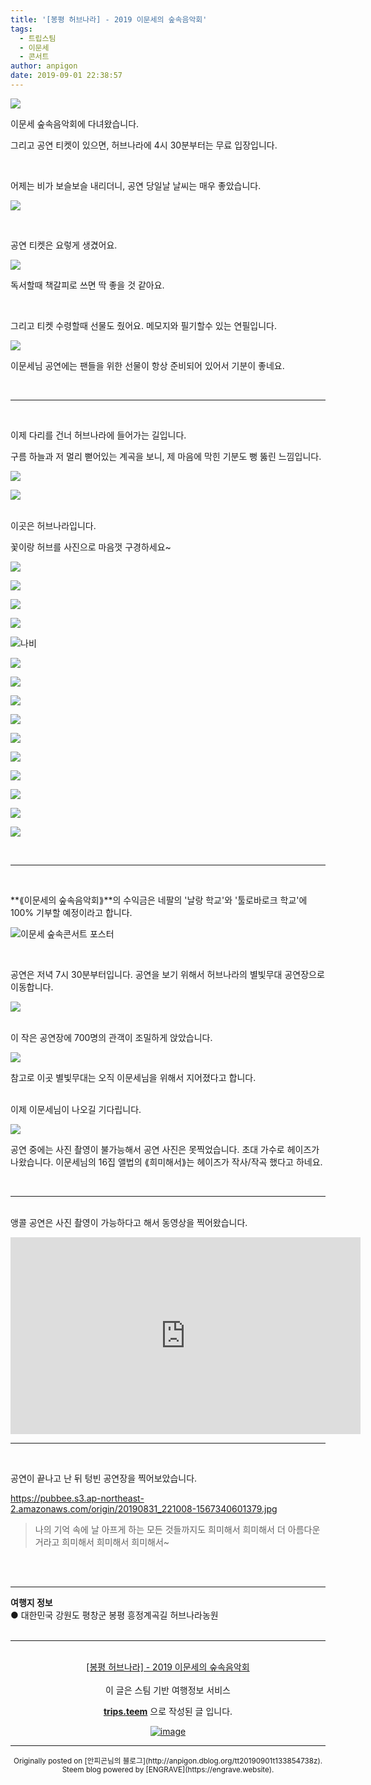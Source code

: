 ```yaml
---
title: '[봉평 허브나라] - 2019 이문세의 숲속음악회'
tags:
  - 트립스팀
  - 이문세
  - 콘서트
author: anpigon
date: 2019-09-01 22:38:57
---
```


![](https://pubbee.s3.ap-northeast-2.amazonaws.com/origin/20190831_150502-1567345129905.jpg)

이문세 숲속음악회에 다녀왔습니다. 

그리고 공연 티켓이 있으면, 허브나라에 4시 30분부터는 무료 입장입니다.

<br>

어제는 비가 보슬보슬 내리더니, 공연 당일날 날씨는 매우 좋았습니다. 

![](https://pubbee.s3.ap-northeast-2.amazonaws.com/origin/20190831_142258-1567340120362.jpg)

<br>

공연 티켓은 요렇게 생겼어요. 

![](https://pubbee.s3.ap-northeast-2.amazonaws.com/origin/20190831_164738-1567340144313.jpg)

독서할때 책갈피로 쓰면 딱 좋을 것 같아요.

<br>

그리고 티켓 수령할때 선물도 줬어요. 메모지와 필기할수 있는 연필입니다. 

![](https://pubbee.s3.ap-northeast-2.amazonaws.com/origin/20190831_164815-1567340154025.jpg)

이문세님 공연에는 팬들을 위한 선물이 항상 준비되어 있어서 기분이 좋네요.

<br>

***

<br>

이제 다리를 건너 허브나라에 들어가는 길입니다.

구름 하늘과 저 멀리 뻗어있는 계곡을 보니, 제 마음에 막힌 기분도 뻥 뚫린 느낌입니다.

![](https://pubbee.s3.ap-northeast-2.amazonaws.com/origin/20190831_165338-1567340184994.jpg)

![](https://pubbee.s3.ap-northeast-2.amazonaws.com/origin/20190831_165311-1567340167077.jpg)

<br>이곳은 허브나라입니다. 

꽃이랑 허브를 사진으로 마음껏 구경하세요~

![](https://pubbee.s3.ap-northeast-2.amazonaws.com/origin/20190831_165746-1567340206238.jpg)

![](https://pubbee.s3.ap-northeast-2.amazonaws.com/origin/20190831_165759-1567340213274.jpg)

![](https://pubbee.s3.ap-northeast-2.amazonaws.com/origin/20190831_170738-1567340221590.jpg)

![](https://pubbee.s3.ap-northeast-2.amazonaws.com/origin/20190831_172851-1567340425531.jpg)

![나비](https://pubbee.s3.ap-northeast-2.amazonaws.com/origin/20190831_183442-1567340494479.jpg)

![](https://pubbee.s3.ap-northeast-2.amazonaws.com/origin/20190831_171816-1567340251510.jpg)

![](https://pubbee.s3.ap-northeast-2.amazonaws.com/origin/20190831_171909-1567340266437.jpg)

![](https://pubbee.s3.ap-northeast-2.amazonaws.com/origin/20190831_171923-1567340277000.jpg)

![](https://pubbee.s3.ap-northeast-2.amazonaws.com/origin/20190831_172222-1567340367975.jpg)

![](https://pubbee.s3.ap-northeast-2.amazonaws.com/origin/20190831_172242-1567340375960.jpg)

![](https://pubbee.s3.ap-northeast-2.amazonaws.com/origin/20190831_172859-1567340396014.jpg)

![](https://pubbee.s3.ap-northeast-2.amazonaws.com/origin/20190831_172926-1567340443397.jpg)

![](https://pubbee.s3.ap-northeast-2.amazonaws.com/origin/20190831_172940-1567340449849.jpg)

![](https://pubbee.s3.ap-northeast-2.amazonaws.com/origin/20190831_172956-1567340458669.jpg)

![](https://pubbee.s3.ap-northeast-2.amazonaws.com/origin/20190831_173005-1567340463255.jpg)

<br>

***

<br>

**⟪이문세의 숲속음악회⟫**의 수익금은 네팔의 '날랑 학교'와 '툴로바로크 학교'에 100% 기부할 예정이라고 합니다.

![이문세 숲속콘서트 포스터](https://pubbee.s3.ap-northeast-2.amazonaws.com/origin/20190831_171938-1567340326908.jpg)

<br> 

공연은 저녁 7시 30분부터입니다. 공연을 보기 위해서 허브나라의 별빛무대 공연장으로 이동합니다. 

![](https://pubbee.s3.ap-northeast-2.amazonaws.com/origin/20190831_221310-1567340620309.jpg)

<br>이 작은 공연장에 700명의 관객이 조밀하게 앉았습니다. 

![](https://pubbee.s3.ap-northeast-2.amazonaws.com/origin/20190831_192755-1567340556129.jpg)

참고로 이곳 별빛무대는 오직 이문세님을 위해서 지어졌다고 합니다.

<br>이제 이문세님이 나오길 기다립니다.

![](https://pubbee.s3.ap-northeast-2.amazonaws.com/origin/20190831_192815-1567340567137.jpg)

공연 중에는 사진 촬영이 불가능해서 공연 사진은 못찍었습니다. 초대 가수로 헤이즈가 나왔습니다. 이문세님의 16집 앨법의 ⟪희미해서⟫는 헤이즈가 작사/작곡 했다고 하네요. 

<br>

***

<br>앵콜 공연은 사진 촬영이 가능하다고 해서 동영상을 찍어왔습니다.

<iframe width="560" height="315" src="https://www.youtube.com/embed/8DSj82bR_Pc" frameborder="0" allow="accelerometer; autoplay; encrypted-media; gyroscope; picture-in-picture" allowfullscreen></iframe>

<br>

***

<br>

공연이 끝나고 난 뒤 텅빈 공연장을 찍어보았습니다.

https://pubbee.s3.ap-northeast-2.amazonaws.com/origin/20190831_221008-1567340601379.jpg

> 나의 기억 속에
날 아프게 하는 모든 것들까지도
희미해서 희미해서
더 아름다운 거라고
희미해서 희미해서 희미해서~

<br>
<br>
<hr><b>여행지 정보</b><br/>● 대한민국 강원도 평창군 봉평 흥정계곡길 허브나라농원<br/><br/><hr><br/><center><a href='https://kr.tripsteem.com/post/tt20190901t133854738z'>[봉평 허브나라] - 2019 이문세의 숲속음악회</a></center><br />
<center>
이 글은 스팀 기반 여행정보 서비스

<a href='https://kr.tripsteem.com/'><b>trips.teem</b></a> 으로 작성된 글 입니다.

<a href='https://kr.tripsteem.com/'>![image](https://cdn.steemitimages.com/DQmUFZTyUVo6PuZGHeF9VxLHxkrufqLa37Wz8U6A9j115JU/%EB%B0%B0%EB%84%88_%EB%B4%84.jpg)</a>
</center>

***
<center><sup>Originally posted on [안피곤님의 블로그](http://anpigon.dblog.org/tt20190901t133854738z). Steem blog powered by [ENGRAVE](https://engrave.website).</sup></center>